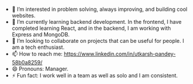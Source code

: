 - 👀 I’m interested in problem solving, always improving, and building cool websites.
- 🌱 I’m currently learning backend development. In the frontend, I have completed learning React, and in the backend, I am working with Express and MongoDB.
- 💞️ I’m looking to collaborate on projects that can be useful for people. I am a tech enthusiast.
- 📫 How to reach me: https://www.linkedin.com/in/utkarsh-pandey-58b0a8259/
- 😄 Pronouns: Manager.
- ⚡ Fun fact: I work well in a team as well as solo and I am consistent.


